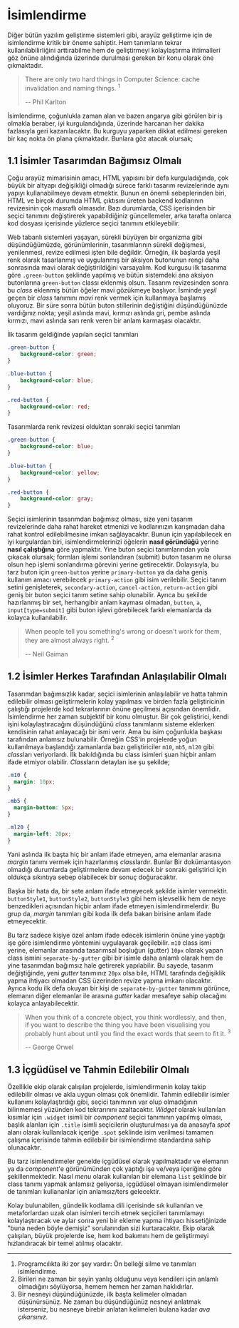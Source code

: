 # İsimlendirme
Diğer bütün yazılım geliştirme sistemleri gibi, arayüz geliştirme için de isimlendirme kritik bir öneme sahiptir. Hem tanımların tekrar kullanılabilirliğini arttırabilme hem de geliştirmeyi kolaylaştırma ihtimalleri göz önüne alındığında üzerinde durulması gereken bir konu olarak öne çıkmaktadır.

> There are only two hard things in Computer Science: cache invalidation and naming things. <sup>1</sup>
>
> -- Phil Karlton

İsimlendirme, çoğunlukla zaman alan ve bazen angarya gibi görülen bir iş olmakla beraber, iyi kurgulandığında, üzerinde harcanan her dakika fazlasıyla geri kazanılacaktır. Bu kurguyu yaparken dikkat edilmesi gereken bir kaç nokta ön plana çıkmaktadır. Bunlara göz atacak olursak;

## 1.1 İsimler Tasarımdan Bağımsız Olmalı
Çoğu arayüz mimarisinin amacı, HTML yapısını bir defa kurguladığında, çok büyük bir altyapı değişikliği olmadığı sürece farklı tasarım revizelerinde aynı yapıyı kullanabilmeye devam etmektir. Bunun en önemli sebeplerinden biri, HTML ve birçok durumda HTML çıktısını üreten backend kodlarının revizesinin çok masraflı olmasıdır. Bazı durumlarda, CSS içerisinden bir seçici tanımını değiştirerek yapabildiğiniz güncellemeler, arka tarafta onlarca kod dosyası içerisinde yüzlerce seçici tanımını etkileyebilir. 

Web tabanlı sistemleri yaşayan, sürekli büyüyen bir organizma gibi düşündüğümüzde, görünümlerinin, tasarımlarının sürekli değişmesi, yenilenmesi, revize edilmesi işten bile değildir. Örneğin, ilk başlarda yeşil renk olarak tasarlanmış ve uygulanmış bir aksiyon butonunun rengi daha sonrasında mavi olarak değiştirildiğini varsayalım. Kod kurgusu ilk tasarıma göre `.green-button` şeklinde yapılmış ve bütün sistemdeki ana aksiyon butonlarına `green-button` classı eklenmiş olsun. Tasarım revizesinden sonra bu _class_ eklenmiş bütün öğeler mavi gözükmeye başlıyor. İsminde _yeşil_ geçen bir _class_ tanımını _mavi_ renk vermek için kullanmaya başlamış oluyoruz. Bir süre sonra bütün buton stillerinin değiştiğini düşündüğünüzde vardığınız nokta; yeşil aslında mavi, kırmızı aslında gri, pembe aslında kırmızı, mavi aslında sarı renk veren bir anlam karmaşası olacaktır. 

İlk tasarım geldiğinde yapılan seçici tanımları
``` css
.green-button {
	background-color: green;
}

.blue-button {
	background-color: blue;
}

.red-button {
	background-color: red;
}
```

Tasarımlarda renk revizesi olduktan sonraki seçici tanımları
``` css
.green-button {
	background-color: blue;
}

.blue-button {
	background-color: yellow;
}

.red-button {
	background-color: gray;
}
```

Seçici isimlerinin tasarımdan bağımsız olması, size yeni tasarım revizelerinde daha rahat hareket etmenizi ve kodlarınızın karışmadan daha rahat kontrol edilebilmesine imkan sağlayacaktır. Bunun için yapılabilecek en iyi kurgulardan biri, isimlendirmelerinizi öğelerin __nasıl göründüğü__ yerine __nasıl çalıştığına__ göre yapmaktır. Yine buton seçici tanımlarından yola çıkacak olursak; formları işlemi sonlandıran (submit) buton tasarım ne olursa olsun hep işlemi sonlandırma görevini yerine getirecektir. Dolayısıyla, bu tarz buton için `green-button` yerine `primary-button` ya da daha geniş kullanım amacı verebilecek `primary-action` gibi isim verilebilir. Seçici tanım setini genişleterek, `secondary-action`, `cancel-action`, `return-action` gibi geniş bir buton seçici tanım setine sahip olunabilir. Ayrıca bu şekilde hazırlanmış bir set, herhangibir anlam kayması olmadan, `button`, `a`, `input[type=submit]` gibi buton işlevi görebilecek farklı elemanlarda da kolayca kullanılabilir. 

> When people tell you something's wrong or doesn't work for them, they are almost always right. <sup>2</sup>
>
> -- Neil Gaiman

## 1.2 İsimler Herkes Tarafından Anlaşılabilir Olmalı
Tasarımdan bağımsızlık kadar, seçici isimlerinin anlaşılabilir ve hatta tahmin edilebilir olması geliştirmelerin kolay yapılması ve birden fazla geliştiricinin çalıştığı projelerde kod tekrarlarının önüne geçilmesi açısından önemlidir. İsimlendirme her zaman subjektif bir konu olmuştur. Bir çok geliştirici, kendi işini kolaylaştıracağını düşündüğünü _class_ tanımlarını sisteme eklerken kendisinin rahat anlayacağı bir ismi verir. Ama bu isim çoğunlukla başkası tarafından anlamsız bulunabilir. Örneğin CSS'in projelerde yoğun kullanılmaya başlandığı zamanlarda bazı geliştiriciler `m10`, `mb5`, `ml20` gibi *class*ları veriyorlardı. İlk bakıldığında bu class isimleri şuan hiçbir anlam ifade etmiyor olabilir. *Class*ların detayları ise şu şekilde;

```css
.m10 { 
  margin: 10px;
}

.mb5 {
  margin-bottom: 5px;
}

.ml20 {
  margin-left: 20px;
}
```

Yani aslında ilk başta hiç bir anlam ifade etmeyen, ama elemanlar arasına _margin_ tanımı vermek için hazırlanmış *class*lardır. Bunlar Bir dokümantasyon olmadığı durumlarda geliştirmelere devam edecek bir sonraki geliştirici için oldukça sıkıntıya sebep olabilecek bir sonuç doğuracaktır. 

Başka bir hata da, bir sete anlam ifade etmeyecek şekilde isimler vermektir. `buttonStyle1`, `buttonStyle2`, `buttonStyle3` gibi hem işlevsellik hem de neye benzedikleri açısından hiçbir anlam ifade etmeyen isimlendirmelerdir. Bu grup da, _margin_ tanımları gibi koda ilk defa bakan birisine anlam ifade etmeyecektir. 

Bu tarz sadece kişiye özel anlam ifade edecek isimlerin önüne yine yaptığı işe göre isimlendirme yöntemini uygulayarak geçilebilir. `m10` class ismi yerine, elemanlar arasında tasarımsal boşluğun (gutter) `10px` olarak yapan class ismini `separate-by-gutter` gibi bir isimle daha anlamlı olarak hem de yine tasarımdan bağımsız hale getirerek yapılabilir. Bu sayede, tasarım değiştiğinde, yeni _gutter_ tanımınız `20px` olsa bile, HTML tarafında değişiklik yapma ihtiyacı olmadan CSS üzerinden revize yapma imkanı olacaktır. Ayrıca kodu ilk defa okuyan bir kişi de `separate-by-gutter` tanımını görünce, elemanın diğer elemanlar ile arasına _gutter_ kadar mesafeye sahip olacağını kolayca anlayabilecektir. 

> When you think of a concrete object, you think wordlessly, and then, if you want to describe the thing you have been visualising you probably hunt about until you find the exact words that seem to fit it. <sup>3</sup>
>
> -- George Orwel

## 1.3 İçgüdüsel ve Tahmin Edilebilir Olmalı
Özellikle ekip olarak çalışılan projelerde, isimlendirmenin kolay takip edilebilir olması ve akla uygun olması çok önemlidir. Tahmin edilebilir isimler kullanımı kolaylaştırdığı gibi, seçici tanımının var olup olmadığının bilinmemesi yüzünden kod tekrarınını azaltacaktır. _Widget_ olarak kullanılan kısımlar için `.widget` isimli bir _component_ seçici tanımının yapılmış olması, başlık alanları için `.title` isimli seçicilerin oluşturulması ya da anasayfa _spot_ alanı olarak kullanılacak içeriğe `.spot` şeklinde isim verilmesi tamamen çalışma içerisinde tahmin edilebilir bir isimlendirme standardına sahip olunacaktır.

Bu tarz isimlendirmeler genelde içgüdüsel olarak yapılmaktadır ve elemanın ya da *component*'e görünümünden çok yaptığı işe ve/veya içeriğine göre şekillenmektedir. Nasıl _menu_ olarak kullanılan bir elemana `list` şeklinde bir class tanımı yapmak anlamsız geliyorsa, içgüdüsel olmayan isimlendirmeler de tanımları kullananlar için anlamsız/ters gelecektir.

Kolay bulunabilen, gündelik kodlama dili içerisinde sık kullanılan ve metaforlardan uzak olan isimleri tercih etmek seçicileri tanımlamayı kolaylaştıracak ve aylar sonra yeni bir ekleme yapma ihtiyacı hissetiğinizde "buna neden böyle demişiz" sorularından sizi kurtaracaktır. Ekip olarak çalışılan, büyük projelerde ise, hem kod bakımını hem de geliştirmeyi hızlandıracak bir temel atılmış olacaktır.

---

1. <span name="fn-1" id="fn-1">Programcılıkta iki zor şey vardır: Ön belleği silme ve tanımları isimlendirme.</span>
2. Birileri ne zaman bir şeyin yanlış olduğunu veya kendileri için anlamlı olmadığını söylüyorsa, hemem hemen her zaman haklıdırlar.
3. Bir nesneyi düşündüğünüzde, ilk başta kelimeler olmadan düşünürsünüz. Ne zaman bu düşündüğünüz nesneyi anlatmak isterseniz, bu nesneye birebir anlatan kelimeleri bulana kadar _ava çıkarsınız._ 
